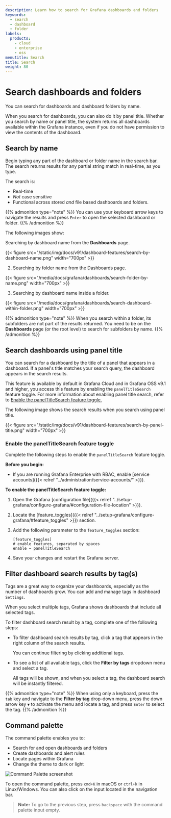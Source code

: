 ```yaml
---
description: Learn how to search for Grafana dashboards and folders
keywords:
  - search
  - dashboard
  - folder
labels:
  products:
    - cloud
    - enterprise
    - oss
menutitle: Search
title: Search
weight: 80
---
```


# Search dashboards and folders

You can search for dashboards and dashboard folders by name.

When you search for dashboards, you can also do it by panel title. Whether you search by name or panel title, the system returns all dashboards available within the Grafana instance, even if you do not have permission to view the contents of the dashboard.

## Search by name

Begin typing any part of the dashboard or folder name in the search bar. The search returns results for any partial string match in real-time, as you type.

The search is:

- Real-time
- _Not_ case sensitive
- Functional across stored _and_ file based dashboards and folders.

{{% admonition type="note" %}}
You can use your keyboard arrow keys to navigate the results and press `Enter` to open the selected dashboard or folder.
{{% /admonition %}}

The following images show:

Searching by dashboard name from the **Dashboards** page.

{{< figure src="/static/img/docs/v91/dashboard-features/search-by-dashboard-name.png" width="700px" >}}

2. Searching by folder name from the Dashboards page.

{{< figure src="/media/docs/grafana/dashboards/search-folder-by-name.png" width="700px" >}}

3. Searching by dashboard name inside a folder.

{{< figure src="/media/docs/grafana/dashboards/search-dashboard-within-folder.png" width="700px" >}}

{{% admonition type="note" %}}
When you search within a folder, its subfolders are not part of the results returned. You need to be on the **Dashboards** page (or the root level) to search for subfolders by name.
{{% /admonition %}}

## Search dashboards using panel title

You can search for a dashboard by the title of a panel that appears in a dashboard.
If a panel's title matches your search query, the dashboard appears in the search results.

This feature is available by default in Grafana Cloud and in Grafana OSS v9.1 and higher, you access this feature by enabling the `panelTitleSearch` feature toggle.
For more information about enabling panel title search, refer to [Enable the panelTitleSearch feature toggle.](#enable-panelTitleSearch-feature-toggle)

The following image shows the search results when you search using panel title.

{{< figure src="/static/img/docs/v91/dashboard-features/search-by-panel-title.png" width="700px" >}}

### Enable the panelTitleSearch feature toggle

Complete the following steps to enable the `panelTitleSearch` feature toggle.

**Before you begin:**

- If you are running Grafana Enterprise with RBAC, enable [service accounts]({{< relref "../administration/service-accounts/" >}}).

**To enable the panelTitleSearch feature toggle:**

1. Open the Grafana [configuration file]({{< relref "../setup-grafana/configure-grafana/#configuration-file-location" >}}).

1. Locate the [feature_toggles]({{< relref "../setup-grafana/configure-grafana/#feature_toggles" >}}) section.

1. Add the following parameter to the `feature_toggles` section:

   ```
   [feature_toggles]
   # enable features, separated by spaces
   enable = panelTitleSearch
   ```

1. Save your changes and restart the Grafana server.

## Filter dashboard search results by tag(s)

Tags are a great way to organize your dashboards, especially as the number of dashboards grow. You can add and manage tags in dashboard `Settings`.

When you select multiple tags, Grafana shows dashboards that include all selected tags.

To filter dashboard search result by a tag, complete one of the following steps:

- To filter dashboard search results by tag, click a tag that appears in the right column of the search results.

  You can continue filtering by clicking additional tags.

- To see a list of all available tags, click the **Filter by tags** dropdown menu and select a tag.

  All tags will be shown, and when you select a tag, the dashboard search will be instantly filtered.

{{% admonition type="note" %}}
When using only a keyboard, press the `tab` key and navigate to the **Filter by tag** drop-down menu, press the down arrow key `▼` to activate the menu and locate a tag, and press `Enter` to select the tag.
{{% /admonition %}}

## Command palette

The command palette enables you to:

- Search for and open dashboards and folders
- Create dashboards and alert rules
- Locate pages within Grafana
- Change the theme to dark or light

![Command Palette screenshot](/media/docs/grafana/CommandPalette_doc_1.png)

To open the command palette, press `cmd+K` in macOS or `ctrl+k` in Linux/Windows. You can also click on the input located in the navigation bar.

> **Note:** To go to the previous step, press `backspace` with the command palette input empty.
